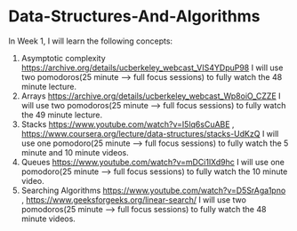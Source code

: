 # Data-Structures-And-Algorithms

In Week 1, I will learn the following concepts:
1. Asymptotic complexity
    https://archive.org/details/ucberkeley_webcast_VIS4YDpuP98
    I will use two pomodoros(25 minute --> full focus sessions) to fully watch the 48 minute lecture.
2. Arrays
    https://archive.org/details/ucberkeley_webcast_Wp8oiO_CZZE
    I will use two pomodoros(25 minute --> full focus sessions) to fully watch the 49 minute lecture.
3. Stacks
    https://www.youtube.com/watch?v=I5lq6sCuABE ,
    https://www.coursera.org/lecture/data-structures/stacks-UdKzQ
    I will use one pomodoro(25 minute --> full focus sessions) to fully watch the 5 minute and 10 minute videos.
4. Queues
    https://www.youtube.com/watch?v=mDCi1lXd9hc
    I will use one pomodoro(25 minute --> full focus sessions) to fully watch the 10 minute video.
6. Searching Algorithms
    https://www.youtube.com/watch?v=D5SrAga1pno ,
    https://www.geeksforgeeks.org/linear-search/
     I will use two pomodoros(25 minute --> full focus sessions) to fully watch the 48 minute videos.
    
    
    
